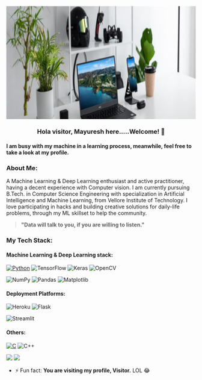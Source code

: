 <img src="https://github.com/mayureshagashe2105/mayureshagashe2105/blob/main/FinalSetup.png" height="300.3px" width="950px" align="center"/>

<h3 align="center"><b>Hola visitor, Mayuresh here.....Welcome! 👋</b></h3>

#### I am busy with my machine in a learning process, meanwhile, feel free to take a look at my profile.

### About Me:
A Machine Learning & Deep Learning enthusiast and active practitioner, having a decent experience with Computer vision. I am currently pursuing B.Tech. in Computer Science Engineering with specialization in Artificial Intelligence and Machine Learning, from Vellore Institute of Technology. I love participating in hacks and building creative solutions for daily-life problems, through my ML skillset to help the community.
> __"Data will talk to you, if you are willing to listen."__

### My Tech Stack:
#### Machine Learning & Deep Learning stack:
[![Python](https://img.shields.io/badge/-Python-033800?&logo=python&logoColor=0bf)](https://github.com/adamalston?tab=repositories&q=&type=&language=python)
![TensorFlow](https://img.shields.io/badge/-TensorFlow-067300?&logo=TensorFlow&logoColor=f77c00)
![Keras](https://img.shields.io/badge/Keras%20-%23D00000.svg?&style=for-the-badge&logo=Keras&logoColor=white)
![OpenCV](https://img.shields.io/badge/OpenCV-27338e?style=for-the-badge&logo=OpenCV&logoColor=white)

![NumPy](https://img.shields.io/badge/-NumPy-0d0138?&logo=NumPy&logoColor=ff6791)
![Pandas](https://img.shields.io/badge/-Pandas-130252?&logo=Pandas&logoColor=0ff)
![Matplotlib](https://img.shields.io/badge/-Matplotlib-170263?&logo=Matplotlib&logoColor=336791)

#### Deployment Platforms:
![Heroku](https://img.shields.io/badge/Heroku-430098?style=for-the-badge&logo=heroku&logoColor=white)
![Flask](https://img.shields.io/badge/Flask-000000?style=for-the-badge&logo=flask&logoColor=white)

![Streamlit](https://static.streamlit.io/badges/streamlit_badge_black_white.svg)

#### Others:
[![C](https://img.shields.io/badge/-C-808080?&logo=C)](https://github.com/adamalston?tab=repositories&q=&type=&language=c)
![C++](https://img.shields.io/badge/-C++-9c9c9c?&logo=c%2b%2b&logoColor=00599C)

<img height="137.3px" src="https://github-readme-stats.vercel.app/api?username=mayureshagashe2105&hide_title=true&hide_border=true&show_icons=true&include_all_commits=true&count_private=true&line_height=21&icon_color=2234AE&text_color=D3D3D3&bg_color=0,000000,130F40" /><!-- wi*quL3fcV -->
<img height="90.3px" src="https://github-readme-stats.vercel.app/api/top-langs/?username=mayureshagashe2105&hide=html&hide_title=true&hide_border=true&layout=compact&langs_count=7&icon_color=2234AE&text_color=D3D3D3&bg_color=0,000000,130F40" />




- ⚡ Fun fact: __You are visiting my profile, Visitor.__ LOL 😂

